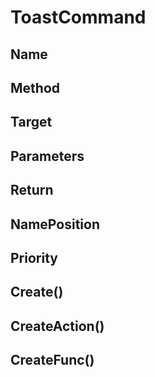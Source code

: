 # ToastCommand

## Name

## Method

## Target

## Parameters

## Return

## NamePosition

## Priority

## Create()

## CreateAction()

## CreateFunc()